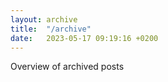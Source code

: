 ```yaml
---
layout: archive
title:  "/archive"
date:   2023-05-17 09:19:16 +0200
---
```

Overview of archived posts


